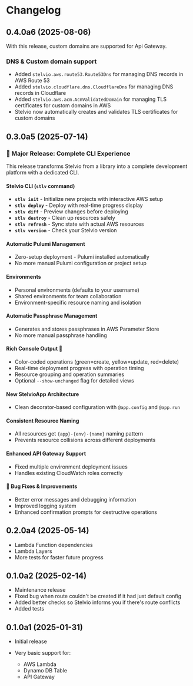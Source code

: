 # Changelog

## 0.4.0a6 (2025-08-06)

With this release, custom domains are supported for Api Gateway.

### DNS & Custom domain support
- Added `stelvio.aws.route53.Route53Dns` for managing DNS records in AWS Route 53
- Added `stelvio.cloudflare.dns.CloudflareDns` for managing DNS records in Cloudflare
- Added `stelvio.aws.acm.AcmValidatedDomain` for managing TLS certificates for custom domains in AWS
- Stelvio now automatically creates and validates TLS certificates for custom domains

## 0.3.0a5 (2025-07-14)

### 🎉 Major Release: Complete CLI Experience

This release transforms Stelvio from a library into a complete development 
platform with a dedicated CLI.

#### Stelvio CLI (`stlv` command)

- **`stlv init`** - Initialize new projects with interactive AWS setup
- **`stlv deploy`** - Deploy with real-time progress display
- **`stlv diff`** - Preview changes before deploying  
- **`stlv destroy`** - Clean up resources safely
- **`stlv refresh`** - Sync state with actual AWS resources
- **`stlv version`** - Check your Stelvio version

#### Automatic Pulumi Management

- Zero-setup deployment - Pulumi installed automatically
- No more manual Pulumi configuration or project setup

#### Environments

- Personal environments (defaults to your username)
- Shared environments for team collaboration
- Environment-specific resource naming and isolation

#### Automatic Passphrase Management

- Generates and stores passphrases in AWS Parameter Store
- No more manual passphrase handling

#### Rich Console Output 🎨

- Color-coded operations (green=create, yellow=update, red=delete)
- Real-time deployment progress with operation timing
- Resource grouping and operation summaries
- Optional `--show-unchanged` flag for detailed views


#### New StelvioApp Architecture

- Clean decorator-based configuration with `@app.config` and `@app.run`

#### Consistent Resource Naming

- All resources get `{app}-{env}-{name}` naming pattern
- Prevents resource collisions across different deployments

#### Enhanced API Gateway Support

- Fixed multiple environment deployment issues
- Handles existing CloudWatch roles correctly

#### 🐛 Bug Fixes & Improvements

- Better error messages and debugging information
- Improved logging system
- Enhanced confirmation prompts for destructive operations

## 0.2.0a4 (2025-05-14)

- Lambda Function dependencies
- Lambda Layers
- More tests for faster future progress

## 0.1.0a2 (2025-02-14)

- Maintenance release
- Fixed bug when route couldn't be created if it had just default config
- Added better checks so Stelvio informs you if there's route conflicts
- Added tests



## 0.1.0a1 (2025-01-31)

- Initial release
- Very basic support for:

    - AWS Lambda
    - Dynamo DB Table
    - API Gateway
